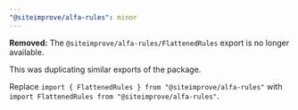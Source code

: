 ```yaml
---
"@siteimprove/alfa-rules": minor
---
```


**Removed:** The `@siteimprove/alfa-rules/FlattenedRules` export is no longer available.

This was duplicating similar exports of the package.

Replace `import { FlattenedRules } from "@siteimprove/alfa-rules"` with `import FlattenedRules from "@siteimprove/alfa-rules"`.
